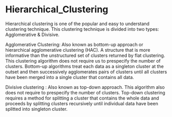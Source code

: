 # Hierarchical_Clustering
Hierarchical clustering is one of the popular and easy to understand clustering technique. This clustering technique is divided into two types: Agglomerative &amp; Divisive.

Agglomerative Clustering: Also known as bottom-up approach or hierarchical agglomerative clustering (HAC). A structure that is more informative than the unstructured set of clusters returned by flat clustering. This clustering algorithm does not require us to prespecify the number of clusters. Bottom-up algorithms treat each data as a singleton cluster at the outset and then successively agglomerates pairs of clusters until all clusters have been merged into a single cluster that contains all data.

Divisive clustering : Also known as top-down approach. This algorithm also does not require to prespecify the number of clusters. Top-down clustering requires a method for splitting a cluster that contains the whole data and proceeds by splitting clusters recursively until individual data have been splitted into singleton cluster.
